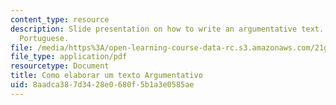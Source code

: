 ```yaml
---
content_type: resource
description: Slide presentation on how to write an argumentative text. Written in
  Portuguese.
file: /media/https%3A/open-learning-course-data-rc.s3.amazonaws.com/21g-820-the-beat-of-brazil-brazilian-society-through-its-music-fall-2016/8aadca387d3428e0680f5b1a3e0585ae_MIT_21G_820F16_argument.pdf
file_type: application/pdf
resourcetype: Document
title: Como elaborar um texto Argumentativo
uid: 8aadca38-7d34-28e0-680f-5b1a3e0585ae
---
```

